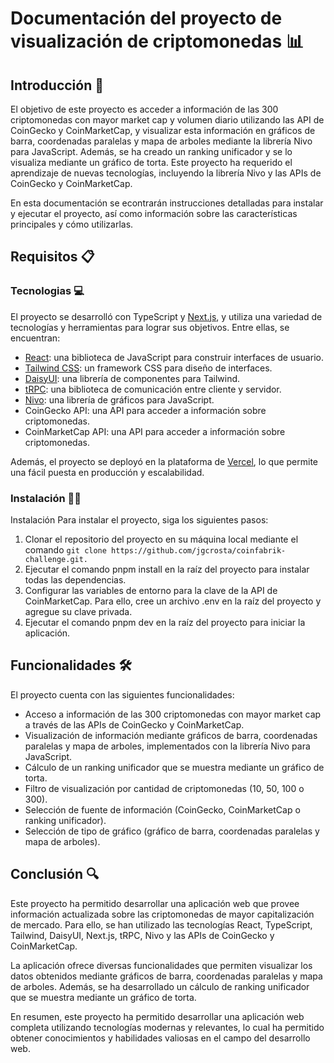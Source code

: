# Documentación del proyecto de visualización de criptomonedas 📊

## Introducción 🚀

El objetivo de este proyecto es acceder a información de las 300 criptomonedas con mayor market cap y volumen diario utilizando las API de CoinGecko y CoinMarketCap, y visualizar esta información en gráficos de barra, coordenadas paralelas y mapa de arboles mediante la librería Nivo para JavaScript. Además, se ha creado un ranking unificador y se lo visualiza mediante un gráfico de torta. Este proyecto ha requerido el aprendizaje de nuevas tecnologías, incluyendo la librería Nivo y las APIs de CoinGecko y CoinMarketCap.

En esta documentación se econtrarán instrucciones detalladas para instalar y ejecutar el proyecto, así como información sobre las características principales y cómo utilizarlas. 

## Requisitos 📋

### Tecnologias 💻

El proyecto se desarrolló con TypeScript y [Next.js](https://nextjs.org), y utiliza una variedad de tecnologías y herramientas para lograr sus objetivos. Entre ellas, se encuentran:

- [React](https://react.dev/): una biblioteca de JavaScript para construir interfaces de usuario.
- [Tailwind CSS](https://tailwindcss.com): un framework CSS para diseño de interfaces.
- [DaisyUI](https://daisyui.com/): una librería de componentes para Tailwind.
- [tRPC](https://trpc.io): una biblioteca de comunicación entre cliente y servidor.
- [Nivo](https://nivo.rocks/): una librería de gráficos para JavaScript.
- CoinGecko API: una API para acceder a información sobre criptomonedas.
- CoinMarketCap API: una API para acceder a información sobre criptomonedas.

Además, el proyecto se deployó en la plataforma de [Vercel](https://vercel.com/), lo que permite una fácil puesta en producción y escalabilidad.

### Instalación 👨‍💻

Instalación
Para instalar el proyecto, siga los siguientes pasos:

1. Clonar el repositorio del proyecto en su máquina local mediante el comando ```git clone https://github.com/jgcrosta/coinfabrik-challenge.git.```
2. Ejecutar el comando pnpm install en la raíz del proyecto para instalar todas las dependencias.
3. Configurar las variables de entorno para la clave de la API de CoinMarketCap. Para ello, cree un archivo .env en la raíz del proyecto y agregue su clave privada.
4. Ejecutar el comando pnpm dev en la raíz del proyecto para iniciar la aplicación.

## Funcionalidades 🛠️

El proyecto cuenta con las siguientes funcionalidades:

- Acceso a información de las 300 criptomonedas con mayor market cap a través de las APIs de CoinGecko y CoinMarketCap.
- Visualización de información mediante gráficos de barra, coordenadas paralelas y mapa de arboles, implementados con la librería Nivo para JavaScript.
- Cálculo de un ranking unificador que se muestra mediante un gráfico de torta.
- Filtro de visualización por cantidad de criptomonedas (10, 50, 100 o 300).
- Selección de fuente de información (CoinGecko, CoinMarketCap o ranking unificador).
- Selección de tipo de gráfico (gráfico de barra, coordenadas paralelas y mapa de arboles).

## Conclusión 🔍

Este proyecto ha permitido desarrollar una aplicación web que provee información actualizada sobre las criptomonedas de mayor capitalización de mercado. Para ello, se han utilizado las tecnologías React, TypeScript, Tailwind, DaisyUI, Next.js, tRPC, Nivo y las APIs de CoinGecko y CoinMarketCap.

La aplicación ofrece diversas funcionalidades que permiten visualizar los datos obtenidos mediante gráficos de barra, coordenadas paralelas y mapa de arboles. Además, se ha desarrollado un cálculo de ranking unificador que se muestra mediante un gráfico de torta.

En resumen, este proyecto ha permitido desarrollar una aplicación web completa utilizando tecnologías modernas y relevantes, lo cual ha permitido obtener conocimientos y habilidades valiosas en el campo del desarrollo web.



